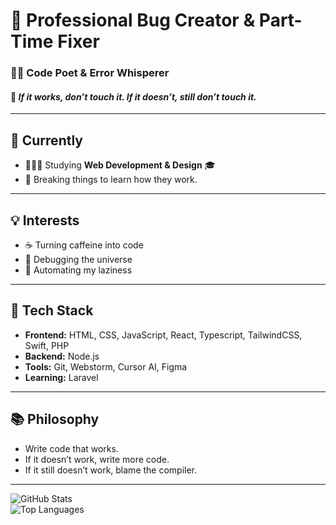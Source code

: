 # 🚀 Professional Bug Creator & Part-Time Fixer  
### 🧙‍♂️ Code Poet & Error Whisperer  
#### 🚧 *If it works, don’t touch it. If it doesn’t, still don’t touch it.*  

---

## 🌱 **Currently**  
- 🙇🏼‍♂️ Studying **Web Development & Design** 🎓  
- 🔨 Breaking things to learn how they work.  

---

## 💡 **Interests**  
- ☕ Turning caffeine into code  
- 🐛 Debugging the universe  
- 🤖 Automating my laziness  

---

## 🔧 **Tech Stack**  
- **Frontend:** HTML, CSS, JavaScript, React, Typescript, TailwindCSS, Swift, PHP
- **Backend:** Node.js  
- **Tools:** Git, Webstorm, Cursor AI, Figma  
- **Learning:** Laravel

---

## 📚 **Philosophy**  
- Write code that works.  
- If it doesn’t work, write more code.  
- If it still doesn’t work, blame the compiler.

---

![GitHub Stats](https://github-readme-stats.vercel.app/api?username=friedrich-x&show_icons=true&theme=radical)  
![Top Languages](https://github-readme-stats.vercel.app/api/top-langs/?username=friedrich-x&layout=compact&theme=radical)  
